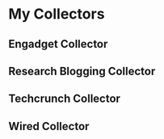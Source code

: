 # My Collectors

## Engadget Collector

## Research Blogging Collector

## Techcrunch Collector

## Wired Collector

